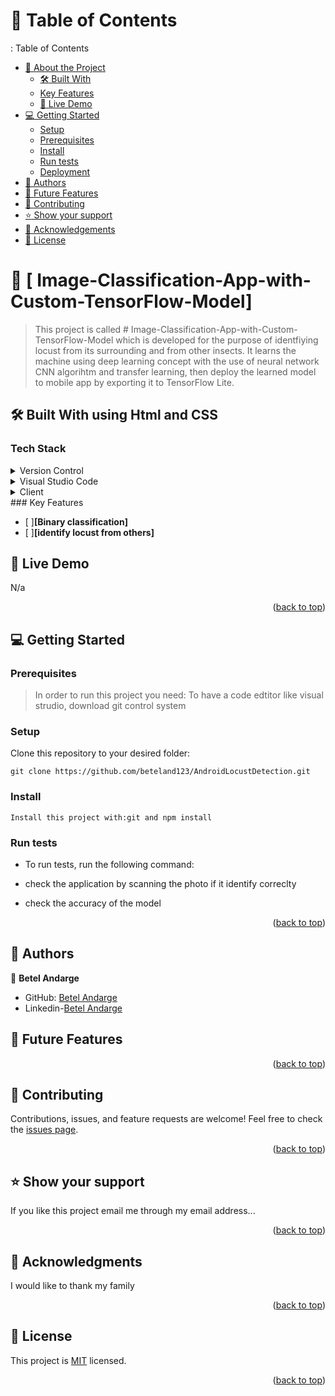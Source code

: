 # :green_book: Table of Contents
: Table of Contents
- [:book: About the Project](#about-project)
  - [:hammer_and_wrench: Built With](#built-with)
   - [Key Features](#key-features)
  - [:rocket: Live Demo](#live-demo)
- [:computer: Getting Started](#getting-started)
  - [Setup](#setup)
  - [Prerequisites](#prerequisites)
  - [Install](#install)
  - [Run tests](#run-tests)
  - [Deployment](#triangular_flag_on_post-deployment)
- [:busts_in_silhouette: Authors](#authors)
- [:telescope: Future Features](#future-features)
- [:handshake: Contributing](#contributing)
- [:star:️ Show your support](#support)
- [:pray: Acknowledgements](#acknowledgements)
- [:memo: License](#license)
# :book: [ Image-Classification-App-with-Custom-TensorFlow-Model] <a name="about-project"></a>
> This project is called # Image-Classification-App-with-Custom-TensorFlow-Model which is developed for the purpose of identfiying locust from its surrounding
 and from other insects. It learns the machine using deep learning concept  with the use of neural network  CNN algorihtm and transfer learning, then deploy the learned model to mobile app by exporting it to TensorFlow Lite.
> 
## :hammer_and_wrench: Built With <a name="built-with"> using Html and CSS</a>
### Tech Stack <a name="tech-stack"></a>
<details>
  <summary>Version Control</summary>
  <ul>
    <li><a href="https://github.com/">Git Hub</a></li>
  </ul>
</details>
<details>
  <summary>Visual Studio Code</summary>
  <ul>
    <li><a href="https://code.visualstudio.com">Visual Studio Code</a></li>
  </ul>
</details>
<details>
  <summary>Client</summary>
  <ul>
    <li><a href="https://docs.python.org/3/">python</a></li>
    <li><a href="https://docs.oracle.com/en/java/">java</a></li>
    
  </ul>
</details>
### Key Features <a name="key-features"></a>
 
- [ ]**[Binary classification]**
- [ ]**[identify locust from others]**

## :rocket: Live Demo <a name="live-demo"></a>

N/a
<p align="right">(<a href="#readme-top">back to top</a>)</p>

## :computer: Getting Started <a name="getting-started"></a>

### Prerequisites
> In order to run this project you need: To have a code edtitor like visual strudio, download git control system

### Setup
Clone this repository to your desired folder:
```setup
git clone https://github.com/beteland123/AndroidLocustDetection.git

  ```
 ### Install
```install
Install this project with:git and npm install
  ```
### Run tests
- To run tests, run the following command:

- check the application by scanning the photo if it identify correclty
- check the accuracy of the model
<p align="right">(<a href="#readme-top">back to top</a>)</p>

<!-- AUTHORS -->

## :busts_in_silhouette: Authors <a name="authors"></a>

:bust_in_silhouette: **Betel Andarge**

- GitHub: [Betel Andarge](https://github.com/beteland123)
- Linkedin-[Betel Andarge](https://www.linkedin.com/in/betel-andarge-1b9446223)
## :telescope: Future Features <a name="future-features"></a>




<p align="right">(<a href="#readme-top">back to top</a>)</p>
<!-- CONTRIBUTING -->

## :handshake: Contributing <a name="contributing"></a>

Contributions, issues, and feature requests are welcome!
Feel free to check the [issues page](../../issues/).

<p align="right">(<a href="#readme-top">back to top</a>)</p>
<!-- SUPPORT -->

## :star:️ Show your support <a name="support"></a>

If you like this project email me through my email address...
<p align="right">(<a href="#readme-top">back to top</a>)</p>
<!-- ACKNOWLEDGEMENTS -->

## :pray: Acknowledgments <a name="acknowledgements"></a>

I would like to thank my family
<p align="right">(<a href="#readme-top">back to top</a>)</p>
<!-- LICENSE -->

## :memo: License <a name="license"></a>

This project is [MIT](https://github.com/beteland123/Todo-list/blob/feature/todo-list-structure/LICENSE) licensed.
<p align="right">(<a href="#readme-top">back to top</a>)</p>


